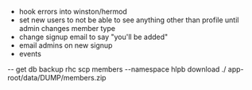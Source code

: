 - hook errors into winston/hermod
- set new users to not be able to see anything other than profile until admin changes member type
- change signup email to say "you'll be added"
- email admins on new signup
- events

-- get db backup
rhc scp members --namespace hlpb download ./ app-root/data/DUMP/members.zip
